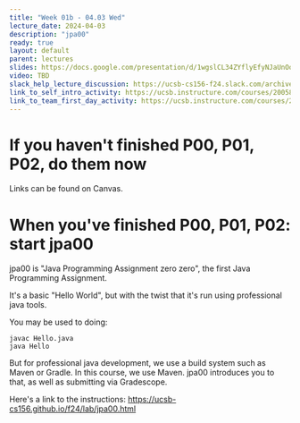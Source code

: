 ```yaml
---
title: "Week 01b - 04.03 Wed"
lecture_date: 2024-04-03
description: "jpa00"
ready: true
layout: default
parent: lectures
slides: https://docs.google.com/presentation/d/1wgslCL34ZYflyEfyNJaUnOozni9zICl0uVORpmF1UOw/edit?usp=sharing
video: TBD
slack_help_lecture_discussion: https://ucsb-cs156-f24.slack.com/archives/C06RGNTV7E2
link_to_self_intro_activity: https://ucsb.instructure.com/courses/20058/assignments/236291
link_to_team_first_day_activity: https://ucsb.instructure.com/courses/20058/assignments/236292
---
```


# If you haven't finished P00, P01, P02, do them now

Links can be found on Canvas.

# When you've finished P00, P01, P02: start jpa00

jpa00 is "Java Programming Assignment zero zero", the first Java Programming Assignment.

It's a basic "Hello World", but with the twist that it's run using professional java tools.

You may be used to doing:

```
javac Hello.java
java Hello
```

But for professional java development, we use a build system such as Maven or Gradle. In this course, we use Maven.  jpa00 introduces you to that, as well as submitting via Gradescope.

Here's a link to the instructions: <https://ucsb-cs156.github.io/f24/lab/jpa00.html>


